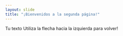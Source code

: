 ```yaml
---
layout: slide
title: "¡Bienvenidos a la segunda página!"
---
```

Tu texto
Utiliza la flecha hacia la izquierda para volver!
